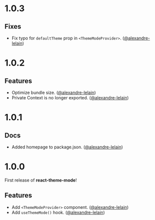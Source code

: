 # 1.0.3

## Fixes

- Fix typo for `defaultTheme` prop in `<ThemeModeProvider>`. ([@alexandre-lelain](https://github.com/alexandre-lelain))

# 1.0.2

## Features

- Optimize bundle size. ([@alexandre-lelain](https://github.com/alexandre-lelain))
- Private Context is no longer exported. ([@alexandre-lelain](https://github.com/alexandre-lelain))

# 1.0.1

## Docs

- Added homepage to package.json. ([@alexandre-lelain](https://github.com/alexandre-lelain))

# 1.0.0

First release of **react-theme-mode**! 

## Features

- Add `<ThemeModeProvider>` component. ([@alexandre-lelain](https://github.com/alexandre-lelain))
- Add `useThemeMode()` hook. ([@alexandre-lelain](https://github.com/alexandre-lelain))